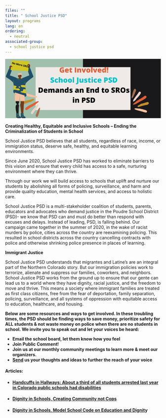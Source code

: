 ```yaml
---
files: ""
title: " School Justice PSD"
layout: programs
lang: en
ordering:
  - neutral
associated-group:
  - school justice psd
---
```

![](/media/NO-MORE-SROS-EMAIL-BOE@-1.png)

**Creating Healthy, Equitable and Inclusive Schools – Ending the Criminalization of Students in School**

School Justice PSD believes that all students, regardless of race, income, or immigration status, deserve safe, healthy, and equitable learning environments.

Since June 2020, School Justice PSD has worked to eliminate barriers to this vision and ensure that every child has access to a safe, nurturing environment where they can thrive.

Through our work we will build access to schools that uplift and nurture our students by abolishing all forms of policing, surveillance, and harm and provide quality education, mental health services, and access to holistic care.

School Justice PSD is a multi-stakeholder coalition of students, parents, educators and advocates who demand justice in the Poudre School District (PSD)- we know that PSD can and must do better than respond with excuses and delays. Instead of leading, PSD, is falling behind. Our campaign came together in the summer of 2020, in the wake of racist murders by police, cities across the country are reexamining policing. This resulted in school districts across the country cancelling contracts with police and otherwise shrinking police presence in places of learning.

**Immigrant Justice**

School Justice PSD understands that migrantes and Latine’s are an integral part of the Northern Colorado story. But our immigration policies work to terrorize, alienate and suppress our families, coworkers, and neighbors. School Justice PSD works from the ground up to ensure that our gente can lead us to a world where they have dignity, racial justice, and the freedom to move and thrive. This means a society where immigrant families are treated as first class citizens, free from the fear of deportation, family separation, policing, surveillance, and all systems of oppression with equitable access to education, healthcare, and housing.

**Below are some resources and ways to get involved.  In these troubling times, the PSD should be finding ways to save money, prioritize safety for ALL students & not waste money on police when there are no students in school. We invite you to speak out and let your voices be heard:**

* **Email the school board, let them know how you feel** 
* **Join Public Comment!** 
* **Join us at our monthly community meetings to learn more & meet our organizers.** 
* **[Send](http://fccan.org/contact/) us your thoughts and ideas to further the reach of your voice**

#### **Articles:**

* #### [Handcuffs in Hallways: About a third of all students arrested last year in Colorado public schools had disabilities](https://www.cbsnews.com/colorado/news/elementary-school-arrests-one-third-students-arrested-last-year-colorado-public-schools-disabilities-state-data/)
* #### [Dignity in Schools, Creating Community not Cops ](https://dignityinschools.org/take-action/community-not-cops/)
* #### [Dignity in Schools, Model School Code on Education and Dignit](https://dignityinschools.org/toolkits/model-code/)y